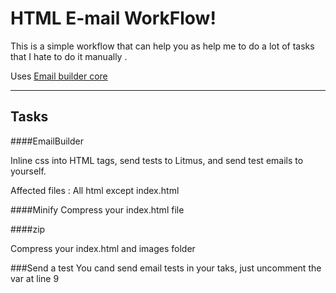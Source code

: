HTML E-mail WorkFlow!
===================


This is a simple workflow that can help you as help me to do a lot of tasks that I hate to do it manually .

Uses [Email builder core](https://github.com/Email-builder/email-builder-core "Email builder core")

----------


Tasks
-------------

####EmailBuilder

Inline css into HTML tags, send tests to Litmus, and send test emails to yourself.

Affected files : All html except index.html


####Minify
Compress your index.html file

####zip

Compress your index.html and images folder

###Send a test 
You cand send email tests in your taks, just uncomment the var at line 9
